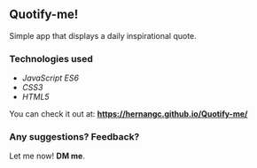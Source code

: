 ## Quotify-me!

Simple app that displays a daily inspirational quote.

### Technologies used

- _JavaScript ES6_
- _CSS3_
- _HTML5_

You can check it out at: **https://hernangc.github.io/Quotify-me/**

### Any suggestions? Feedback?
Let me now! **DM me**.
